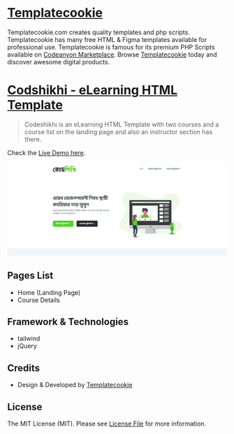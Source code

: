 # [Templatecookie](https://templatecookie.com)
Templatecookie.com creates quality templates and php scripts. Templatecookie has many free HTML & Figma templates available for professional use. Templatecookie is famous for its premium PHP Scripts available on [Codeanyon Marketplace](https://codecanyon.net/user/templatecookie). Browse [Templatecookie](https://templatecookie.com) today and discover awesome digital products.

# [Codshikhi - eLearning HTML Template](https://www.templatecookie.com/products)

> Codeshikhi is an eLearning HTML Template with two courses and a course list on the landing page and also an instructor section has there. 

Check the [Live Demo here](https://codeshikhi-html.netlify.app/).

![](screenshot.png)

## Pages List
- Home (Landing Page)
- Course Details


## Framework & Technologies
- tailwind
- jQuery

## Credits
- Design & Developed by [Templatecookie](https://templatecookie.com)

## License
The MIT License (MIT). Please see [License File](LICENSE.md) for more information.

